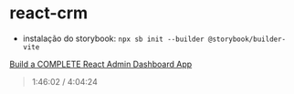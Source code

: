 # react-crm

- instalação do storybook:
`npx sb init --builder @storybook/builder-vite`

[Build a COMPLETE React Admin Dashboard App](https://www.youtube.com/watch?v=wYpCWwD1oz0&list=PLEYW3pZS6IQ_a-iYAno4VsZonrikphq8L&index=2)
> 1:46:02 / 4:04:24